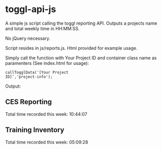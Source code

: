 # toggl-api-js

A simple js script calling the toggl reporting API. Outputs a projects name and total weekly time in HH:MM:SS.

No jQuery necessary. 

Script resides in js/reports.js. Html provided for example usage.

Simply call the function with Your Project ID and container class name as paramenters (See index.html for usage):

<code js>callTogglData('[Your Project ID]','project-info');</code>

Output:

## CES Reporting
Total time recorded this week: 10:44:07

## Training Inventory
Total time recorded this week: 05:09:28
